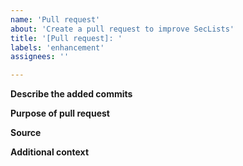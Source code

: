 ```yaml
---
name: 'Pull request'
about: 'Create a pull request to improve SecLists'
title: '[Pull request]: '
labels: 'enhancement'
assignees: ''

---
```


<!--- Please make sure you've checked the CONTRIBUTING.md before creating a pull-request: https://github.com/danielmiessler/SecLists/blob/master/CONTRIBUTING.md -->

**Describe the added commits**
<!--- A clear and concise description of what is being added to the repository. -->

**Purpose of pull request**
<!--- Tell us what made you decide to open a pull request. --->

**Source**
<!--- Put/link the source here. -->

**Additional context**
<!--- Add any other context about the problem/missing feature that you are fixing/solving here. 
Tag the issue here if applicable. -->
